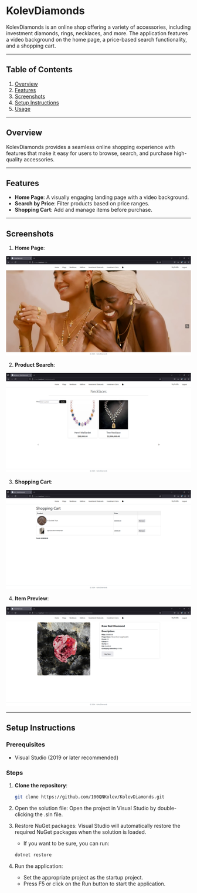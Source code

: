 # KolevDiamonds

KolevDiamonds is an online shop offering a variety of accessories, including investment diamonds, rings, necklaces, and more. The application features a video background on the home page, a price-based search functionality, and a shopping cart.

---

## Table of Contents

1. [Overview](#overview)
2. [Features](#features)
3. [Screenshots](#screenshots)
4. [Setup Instructions](#setup-instructions)
5. [Usage](#usage)

---

## Overview

KolevDiamonds provides a seamless online shopping experience with features that make it easy for users to browse, search, and purchase high-quality accessories. 

---

## Features

- **Home Page**: A visually engaging landing page with a video background.
- **Search by Price**: Filter products based on price ranges.
- **Shopping Cart**: Add and manage items before purchase.

---

## Screenshots

1. **Home Page**: 

![Home Page](screenshots/home_page.png)

2. **Product Search**:

 ![Product Search](screenshots/product_search.png)

3. **Shopping Cart**: 

![Shopping Cart](screenshots/shopping_cart.png)

4. **Item Preview**:

 ![Item Preview](screenshots/item_preview.png)

---

## Setup Instructions

### Prerequisites

- Visual Studio (2019 or later recommended)

### Steps

1. **Clone the repository**:
   ```bash
   git clone https://github.com/100QNKolev/KolevDiamonds.git

2. Open the solution file: Open the project in Visual Studio by double-clicking the .sln file.

3. Restore NuGet packages: Visual Studio will automatically restore the required NuGet packages when the solution is loaded.
    - If you want to be sure, you can run:

    ```bash
    dotnet restore
    ```

4. Run the application:

    - Set the appropriate project as the startup project.
    - Press F5 or click on the Run button to start the application.